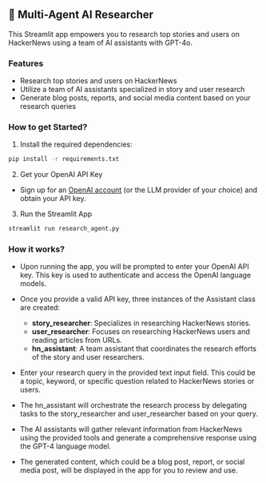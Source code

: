 ## 📰 Multi-Agent AI Researcher
This Streamlit app empowers you to research top stories and users on HackerNews using a team of AI assistants with GPT-4o. 

### Features
- Research top stories and users on HackerNews
- Utilize a team of AI assistants specialized in story and user research
- Generate blog posts, reports, and social media content based on your research queries

### How to get Started?

1. Install the required dependencies:

```bash
pip install -r requirements.txt
```
2. Get your OpenAI API Key

- Sign up for an [OpenAI account](https://platform.openai.com/) (or the LLM provider of your choice) and obtain your API key.

3. Run the Streamlit App
```bash
streamlit run research_agent.py
```

### How it works?

- Upon running the app, you will be prompted to enter your OpenAI API key. This key is used to authenticate and access the OpenAI language models.
- Once you provide a valid API key, three instances of the Assistant class are created:
    - **story_researcher**: Specializes in researching HackerNews stories.
    - **user_researcher**: Focuses on researching HackerNews users and reading articles from URLs.
    - **hn_assistant**: A team assistant that coordinates the research efforts of the story and user researchers.

- Enter your research query in the provided text input field. This could be a topic, keyword, or specific question related to HackerNews stories or users.
- The hn_assistant will orchestrate the research process by delegating tasks to the story_researcher and user_researcher based on your query.
- The AI assistants will gather relevant information from HackerNews using the provided tools and generate a comprehensive response using the GPT-4 language model.
- The generated content, which could be a blog post, report, or social media post, will be displayed in the app for you to review and use.

